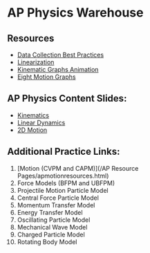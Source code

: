 # AP Physics Warehouse

## Resources

- [Data Collection Best Practices](/AP%20Resource%20Pages/datacollection.html)
- [Linearization](/AP%20Resource%20Pages/linearizationInteractive.html)
- [Kinematic Graphs Animation](/AP%20Resource%20Pages/kinGraphs.html)
- [Eight Motion Graphs](/AP%20Resource%20Pages/eightmotiongraphs.html)
<!-- - [Graph Matching Game](/AP%20Resource%20Pages/Games/index.html) -->


## AP Physics Content Slides:

  - [Kinematics](/Presentations/APCVPM/talks/CVPM2024.html)
  - [Linear Dynamics](/Presentations/Forces/talks/Dynamics2024.html)
  - [2D Motion](/Presentations/APCAPM/talks/twoDMotion.html)


## Additional Practice Links:

1. [Motion (CVPM and CAPM)](/AP Resource Pages/apmotionresources.html)
2. Force Models (BFPM and UBFPM)
3. Projectile Motion Particle Model
4. Central Force Particle Model
5. Momentum Transfer Model
6. Energy Transfer Model
7. Oscillating Particle Model
8. Mechanical Wave Model
9. Charged Particle Model
10. Rotating Body Model
